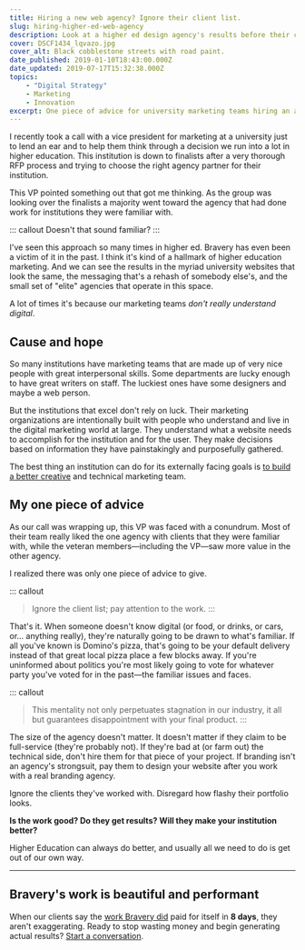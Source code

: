 ```yaml
---
title: Hiring a new web agency? Ignore their client list.
slug: hiring-higher-ed-web-agency
description: Look at a higher ed design agency's results before their client list.
cover: DSCF1434_lqvazo.jpg
cover_alt: Black cobblestone streets with road paint.
date_published: 2019-01-10T18:43:00.000Z
date_updated: 2019-07-17T15:32:38.000Z
topics:
    - "Digital Strategy"
    - Marketing
    - Innovation
excerpt: One piece of advice for university marketing teams hiring an agency to redesign their website.
---
```


I recently took a call with a vice president for marketing at a university just to lend an ear and to help them think through a decision we run into a lot in higher education. This institution is down to finalists after a very thorough RFP process and trying to choose the right agency partner for their institution.

This VP pointed something out that got me thinking. As the group was looking over the finalists a majority went toward the agency that had done work for institutions they were familiar with.

::: callout
Doesn't that sound familiar?
:::

I've seen this approach so many times in higher ed. Bravery has even been a victim of it in the past. I think it's kind of a hallmark of higher education marketing. And we can see the results in the myriad university websites that look the same, the messaging that's a rehash of somebody else's, and the small set of "elite" agencies that operate in this space.

A lot of times it's because our marketing teams *don't really understand digital*.

## Cause and hope

So many institutions have marketing teams that are made up of very nice people with great interpersonal skills. Some departments are lucky enough to have great writers on staff. The luckiest ones have some designers and maybe a web person.

But the institutions that excel don't rely on luck. Their marketing organizations are intentionally built with people who understand and live in the digital marketing world at large. They understand what a website needs to accomplish for the institution and for the user. They make decisions based on information they have painstakingly and purposefully gathered.

The best thing an institution can do for its externally facing goals is [to build a better creative](/insight/building-the-right-creative-team-in-higher-education/) and technical marketing team.

## My one piece of advice

As our call was wrapping up, this VP was faced with a conundrum. Most of their team really liked the one agency with clients that they were familiar with, while the veteran members—including the VP—saw more value in the other agency.

I realized there was only one piece of advice to give.

::: callout
> Ignore the client list; pay attention to the work.
:::

That's it. When someone doesn't know digital (or food, or drinks, or cars, or... anything really), they're naturally going to be drawn to what's familiar. If all you've known is Domino's pizza, that's going to be your default delivery instead of that great local pizza place a few blocks away. If you're uninformed about politics you're most likely going to vote for whatever party you've voted for in the past—the familiar issues and faces.

::: callout
> This mentality not only perpetuates stagnation in our industry, it all but guarantees disappointment with your final product.
:::

The size of the agency doesn't matter. It doesn't matter if they claim to be full-service (they're probably not). If they're bad at (or farm out) the technical side, don't hire them for that piece of your project. If branding isn't an agency's strongsuit, pay them to design your website after you work with a real branding agency.

Ignore the clients they've worked with. Disregard how flashy their portfolio looks.

**Is the work good? Do they get results? Will they make your institution better?**

Higher Education can always do better, and usually all we need to do is get out of our own way.

---
## Bravery's work is beautiful and performant

When our clients say the [work Bravery did](/services/?utm_source=insight) paid for itself in **8 days**, they aren't exaggerating. Ready to stop wasting money and begin generating actual results? [Start a conversation](/contact/?utm_source=insight).